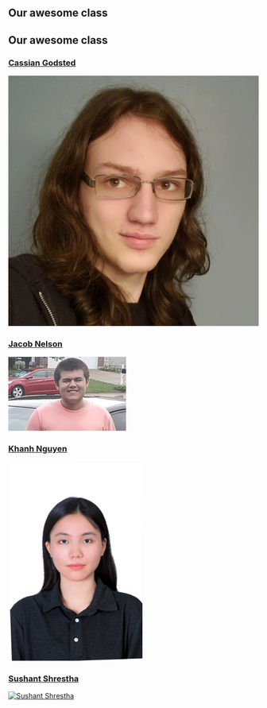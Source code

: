 Our awesome class
-----------------
## Our awesome class

### [Cassian Godsted](https://github.com/NicholasCaporusso/NKU-ASE220-assignment-01/blob/2024-spring/students/Cassian_Godsted.md)

[![Cassian Godsted](https://github.com/NicholasCaporusso/NKU-ASE220-assignment-01/blob/2024-spring/students/Cassian_Godsted.jpeg?raw=true)](https://github.com/NicholasCaporusso/NKU-ASE220-assignment-01/blob/2024-spring/students/Cassian_Godsted.jpeg?raw=true)

### [Jacob Nelson](https://github.com/NicholasCaporusso/NKU-ASE220-assignment-01/blob/2024-spring/students/Jacob_Nelson.md)

[![Jacob Nelson](https://github.com/NicholasCaporusso/NKU-ASE220-assignment-01/blob/2024-spring/students/Jacob_Nelson.png)](https://github.com/NicholasCaporusso/NKU-ASE220-assignment-01/blob/2024-spring/students/Jacob_Nelson.png)

### [Khanh Nguyen](https://github.com/NicholasCaporusso/NKU-ASE220-assignment-01/blob/2024-spring/students/Khanh_Nguyen.md)

<a href="https://github.com/NicholasCaporusso/NKU-ASE220-assignment-01/blob/2024-spring/students/Khanh_Nguyen.png">
  <img src="https://github.com/NicholasCaporusso/NKU-ASE220-assignment-01/blob/2024-spring/students/Khanh_Nguyen.png" width="270" height="400" alt="Khanh Nguyen">
</a>

### [Sushant Shrestha](https://github.com/NicholasCaporusso/NKU-ASE220-assignment-01/blob/2024-spring/students/Sushant_Shrestha.md)

[![Sushant Shrestha](https://github.com/NicholasCaporusso/NKU-ASE220-assignment-01/blob/2024-spring/students/Sushant_Shrestha.jpeg?raw=true)](https://github.com/NicholasCaporusso/NKU-ASE220-assignment-01/blob/2024-spring/students/Sushant_Shrestha.jpeg?raw=true)
